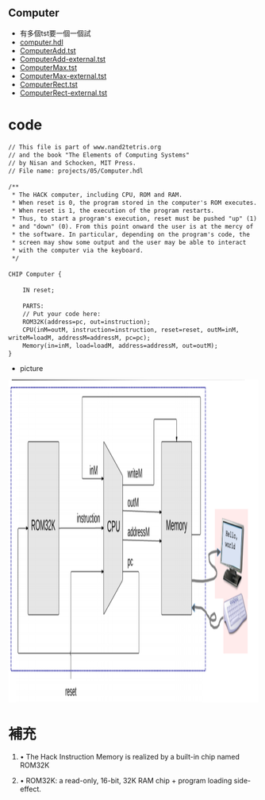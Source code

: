 ## Computer
* 有多個tst要一個一個試
* [computer.hdl](https://github.com/Yongsin0/co109a/blob/master/05/Computer.hdl)
* [ComputerAdd.tst](https://github.com/Yongsin0/co109a/blob/master/05/ComputerAdd.tst)
* [ComputerAdd-external.tst](https://github.com/Yongsin0/co109a/blob/master/05/ComputerAdd-external.tst)
* [ComputerMax.tst](https://github.com/Yongsin0/co109a/blob/master/05/ComputerMax.tst)
* [ComputerMax-external.tst](https://github.com/Yongsin0/co109a/blob/master/05/ComputerMax-external.tst)
* [ComputerRect.tst](https://github.com/Yongsin0/co109a/blob/master/05/ComputerRect.tst)
* [ComputerRect-external.tst](https://github.com/Yongsin0/co109a/blob/master/05/ComputerRect-external.tst)

# code
```
// This file is part of www.nand2tetris.org
// and the book "The Elements of Computing Systems"
// by Nisan and Schocken, MIT Press.
// File name: projects/05/Computer.hdl

/**
 * The HACK computer, including CPU, ROM and RAM.
 * When reset is 0, the program stored in the computer's ROM executes.
 * When reset is 1, the execution of the program restarts. 
 * Thus, to start a program's execution, reset must be pushed "up" (1)
 * and "down" (0). From this point onward the user is at the mercy of 
 * the software. In particular, depending on the program's code, the 
 * screen may show some output and the user may be able to interact 
 * with the computer via the keyboard.
 */

CHIP Computer {

    IN reset;

    PARTS:
    // Put your code here:
    ROM32K(address=pc, out=instruction);
    CPU(inM=outM, instruction=instruction, reset=reset, outM=inM, writeM=loadM, addressM=addressM, pc=pc);
    Memory(in=inM, load=loadM, address=addressM, out=outM);
}
```
* picture
<img src="img/Computer.jpg" width="1000" height="650">

# 補充
1. • The Hack Instruction Memory is realized by a built-in chip named ROM32K

2. • ROM32K: a read-only, 16-bit, 32K RAM chip + program loading side-effect.